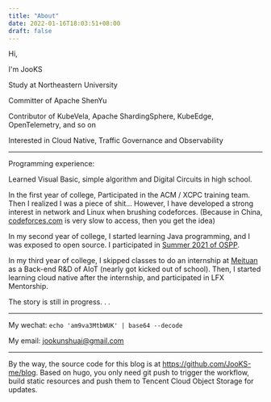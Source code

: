 ```yaml
---
title: "About"
date: 2022-01-16T18:03:51+08:00
draft: false
---
```


Hi,

I'm JooKS

Study at Northeastern University

Committer of Apache ShenYu

Contributor of KubeVela, Apache ShardingSphere, KubeEdge, OpenTelemetry, and so on

Interested in Cloud Native, Traffic Governance and Observability

---

Programming experience:

Learned Visual Basic, simple algorithm and Digital Circuits in high school.

 In the first year of college, Participated in the ACM / XCPC training team. Then I realized I was a piece of shit... However, I have developed a strong interest in network and Linux when brushing codeforces. (Because in China, [codeforces.com](http://codeforces.com) is very slow to access, then you get the idea)

In my second year of college, I started learning Java programming, and I was exposed to open source. I participated in [Summer 2021 of OSPP](https://summer.iscas.ac.cn/).

In my third year of college, I skipped classes to do an internship at [Meituan](https://about.meituan.com/en) as a Back-end R&D of AIoT (nearly got kicked out of school). Then, I started learning cloud native after the internship, and participated in LFX Mentorship.

The story is still in progress. . .

---

My wechat: `echo 'am9va3MtbWUK' | base64 --decode`

My email: jookunshuai@gmail.com

---

By the way, the source code for this blog is at https://github.com/JooKS-me/blog. Based on hugo, you only need git push to trigger the workflow, build static resources and push them to Tencent Cloud Object Storage for updates.

